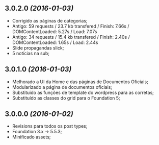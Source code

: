 ## 3.0.2.0 *(2016-01-03)*

* Corrigido as páginas de categorias;
* Antigo: 59 requests / 23.7 kb transfered / Finish: 7.66s / DOMContentLoaded: 5.27s / Load: 7.07s
* Antigo: 34 requests / 15.4 kb transfered / Finish: 2.40s / DOMContentLoaded: 1.65s / Load: 2.44s
* Slide propagandas slick;
* 5 notícias na sub;

## 3.0.1.0 *(2016-01-03)*

* Melhorado a UI da Home e das páginas de Documentos Oficiais;
* Modularizado a página de documentos oficiais;
* Substituido as funções de template do wordpress para as corretas;
* Substituído as classes do grid para o Foundation 5;

## 3.0.0.0 *(2016-01-02)*

* Revisions para todos os post types;
* Foundation 3.x -> 5.5.3;
* Minificado assets;
